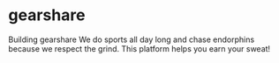 # gearshare
Building gearshare 
We do sports all day long and chase endorphins because we respect the grind. This platform helps you earn your sweat!

